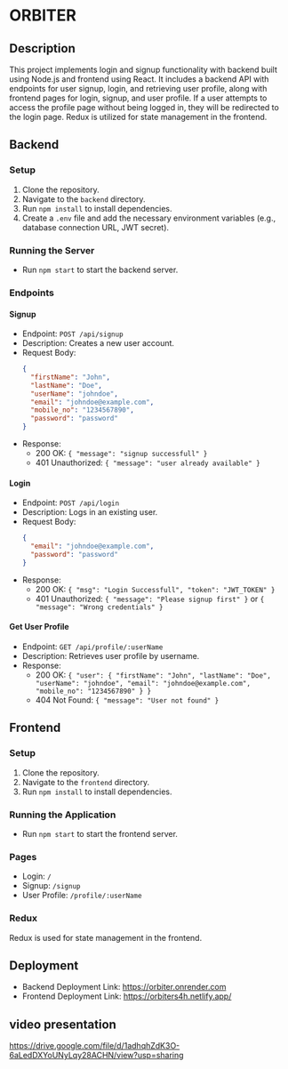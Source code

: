 # ORBITER

## Description
This project implements login and signup functionality with backend built using Node.js and frontend using React. It includes a backend API with endpoints for user signup, login, and retrieving user profile, along with frontend pages for login, signup, and user profile. If a user attempts to access the profile page without being logged in, they will be redirected to the login page. Redux is utilized for state management in the frontend.

## Backend

### Setup
1. Clone the repository.
2. Navigate to the `backend` directory.
3. Run `npm install` to install dependencies.
4. Create a `.env` file and add the necessary environment variables (e.g., database connection URL, JWT secret).

### Running the Server
- Run `npm start` to start the backend server.

### Endpoints

#### Signup
- Endpoint: `POST /api/signup`
- Description: Creates a new user account.
- Request Body:
  ```json
  {
    "firstName": "John",
    "lastName": "Doe",
    "userName": "johndoe",
    "email": "johndoe@example.com",
    "mobile_no": "1234567890",
    "password": "password"
  }
  ```
- Response:
  - 200 OK: `{ "message": "signup successfull" }`
  - 401 Unauthorized: `{ "message": "user already available" }`

#### Login
- Endpoint: `POST /api/login`
- Description: Logs in an existing user.
- Request Body:
  ```json
  {
    "email": "johndoe@example.com",
    "password": "password"
  }
  ```
- Response:
  - 200 OK: `{ "msg": "Login Successfull", "token": "JWT_TOKEN" }`
  - 401 Unauthorized: `{ "message": "Please signup first" }` or `{ "message": "Wrong credentials" }`

#### Get User Profile
- Endpoint: `GET /api/profile/:userName`
- Description: Retrieves user profile by username.
- Response:
  - 200 OK: `{ "user": { "firstName": "John", "lastName": "Doe", "userName": "johndoe", "email": "johndoe@example.com", "mobile_no": "1234567890" } }`
  - 404 Not Found: `{ "message": "User not found" }`

## Frontend

### Setup
1. Clone the repository.
2. Navigate to the `frontend` directory.
3. Run `npm install` to install dependencies.

### Running the Application
- Run `npm start` to start the frontend server.

### Pages
- Login: `/`
- Signup: `/signup`
- User Profile: `/profile/:userName`

### Redux
Redux is used for state management in the frontend.


## Deployment
- Backend Deployment Link: https://orbiter.onrender.com
- Frontend Deployment Link: https://orbiters4h.netlify.app/

## video presentation
https://drive.google.com/file/d/1adhqhZdK3O-6aLedDXYoUNyLqy28ACHN/view?usp=sharing
